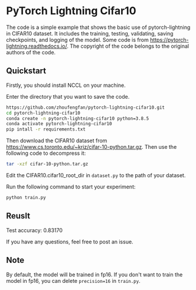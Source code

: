 # PyTorch Lightning Cifar10
The code is a simple example that shows the basic use of pytorch-lightning in CIFAR10 dataset. It includes the training, testing, validating, saving checkpoints, and logging of the model. Some code is from https://pytorch-lightning.readthedocs.io/. The copyright of the code belongs to the original authors of the code.

## Quickstart
Firstly, you should install NCCL on your machine.

Enter the directory that you want to save the code.
```bash
https://github.com/zhoufengfan/pytorch-lightning-cifar10.git
cd pytorch-lightning-cifar10
conda create -n pytorch-lightning-cifar10 python=3.8.5
conda activate pytorch-lightning-cifar10
pip intall -r requirements.txt
```
Then download the CIFAR10 dataset from https://www.cs.toronto.edu/~kriz/cifar-10-python.tar.gz. Then use the following code to decompress it:
```bash
tar -xzf cifar-10-python.tar.gz
```

Edit the CIFAR10.cifar10_root_dir in `dataset.py` to the path of your dataset.

Run the following command to start your experiment:
``` bash
python train.py
```

## Reuslt
Test accuracy: 0.83170

If you have any questions, feel free to post an issue.

## Note
By default, the model will be trained in fp16. If you don't want to train the model in fp16, you can delete `precision=16` in `train.py`.